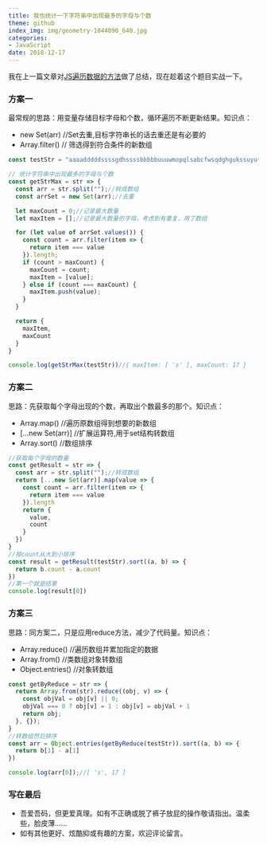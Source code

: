 ```yaml
---
title: 我也统计一下字符串中出现最多的字母与个数
theme: github
index_img: img/geometry-1044090_640.jpg
categories: 
- JavaScript
date: 2018-12-17
---
```

我在上一篇文章对[JS遍历数据的方法](https://juejin.im/post/6844903736880414734)做了总结，现在趁着这个题目实战一下。
### 方案一
最常规的思路：用变量存储目标字母和个数，循环遍历不断更新结果。知识点：
* new Set(arr) //Set去重,目标字符串长的话去重还是有必要的
* Array.filter() // 筛选得到符合条件的新数组
```javascript
const testStr = "aaaadddddssssgdhssssbbbbbuuuwmopqlsabcfwsqdghgukssuyutsudddddsasss" //其后方案均使用该测试数据

// 统计字符串中出现最多的字母与个数
const getStrMax = str => {
  const arr = str.split("");//转成数组
  const arrSet = new Set(arr);//去重

  let maxCount = 0;//记录最大数量
  let maxItem = [];//记录最大数量的字母，考虑到有重复，用了数组

  for (let value of arrSet.values()) {
    const count = arr.filter(item => {
      return item === value
    }).length;
    if (count > maxCount) {
      maxCount = count;
      maxItem = [value];
    } else if (count === maxCount) {
      maxItem.push(value);
    }
  }

  return {
    maxItem,
    maxCount
  }
}

console.log(getStrMax(testStr))//{ maxItem: [ 's' ], maxCount: 17 }
```
### 方案二
思路：先获取每个字母出现的个数，再取出个数最多的那个。知识点：   
* Array.map() //遍历原数组得到想要的新数组
* [...new Set(arr)] //扩展运算符,用于set结构转数组
* Array.sort() //数组排序
```javascript
//获取每个字母的数量
const getResult = str => {
  const arr = str.split("");//转成数组
  return [...new Set(arr)].map(value => {
    const count = arr.filter(item => {
      return item === value
    }).length
    return {
      value,
      count
    }
  })
}
//按count从大到小排序
const result = getResult(testStr).sort((a, b) => {
  return b.count - a.count
})
//第一个就是结果
console.log(result[0])
```
### 方案三
思路：同方案二，只是应用reduce方法，减少了代码量。知识点：
* Array.reduce() //遍历数组并累加指定的数据
* Array.from() //类数组对象转数组
* Object.entries() //对象转数组
```javascript
const getByReduce = str => {
  return Array.from(str).reduce((obj, v) => {
    const objVal = obj[v] || 0;
    objVal === 0 ? obj[v] = 1 : obj[v] = objVal + 1
    return obj;
  }, {});
}
//转数组然后排序
const arr = Object.entries(getByReduce(testStr)).sort((a, b) => {
  return b[1] - a[1]
})

console.log(arr[0]);//[ 's', 17 ]
```
### 写在最后
* 吾爱吾码，但更爱真理。如有不正确或脱了裤子放屁的操作敬请指出。温柔些，脸皮薄……
* 如有其他更好、炫酷抑或有趣的方案，欢迎评论留言。